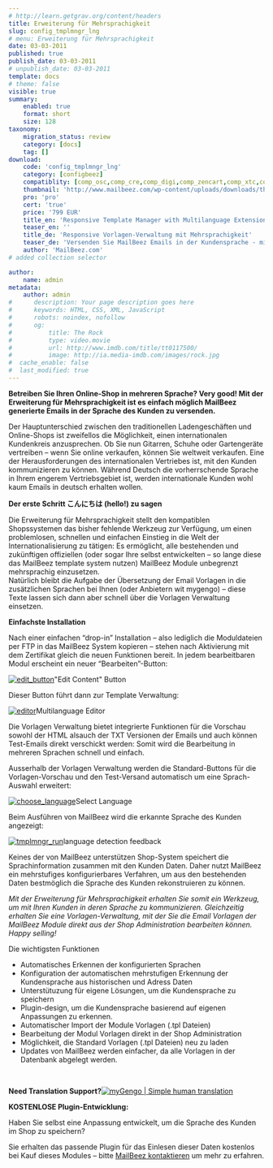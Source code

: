 ```yaml
---
# http://learn.getgrav.org/content/headers
title: Erweiterung für Mehrsprachigkeit
slug: config_tmplmngr_lng
# menu: Erweiterung für Mehrsprachigkeit
date: 03-03-2011
published: true
publish_date: 03-03-2011
# unpublish_date: 03-03-2011
template: docs
# theme: false
visible: true
summary:
    enabled: true
    format: short
    size: 128
taxonomy:
    migration_status: review
    category: [docs]
    tag: []
download:
    code: 'config_tmplmngr_lng'
    category: [configbeez]
    compatiblity: [comp_osc,comp_cre,comp_digi,comp_zencart,comp_xtc,comp_gambio]
    thumbnail: 'http://www.mailbeez.com/wp-content/uploads/downloads/thumbnails/2011/08/icon_32.png'
    pro: 'pro'
    cert: 'true'
    price: '799 EUR'
    title_en: 'Responsive Template Manager with Multilanguage Extension'
    teaser_en: ''
    title_de: 'Responsive Vorlagen-Verwaltung mit Mehrsprachigkeit'
    teaser_de: 'Versenden Sie MailBeez Emails in der Kundensprache - mit responsive Vorlagen Verwaltung'
    author: 'MailBeez.com'
# added collection selector

author:
    name: admin
metadata:
    author: admin
#      description: Your page description goes here
#      keywords: HTML, CSS, XML, JavaScript
#      robots: noindex, nofollow
#      og:
#          title: The Rock
#          type: video.movie
#          url: http://www.imdb.com/title/tt0117500/
#          image: http://ia.media-imdb.com/images/rock.jpg
#  cache_enable: false
#  last_modified: true
---
```


**Betreiben Sie Ihren Online-Shop in mehreren Sprache? Very good! Mit der Erweiterung für Mehrsprachigkeit ist es einfach möglich MailBeez generierte Emails in der Sprache des Kunden zu versenden.**

Der Hauptunterschied zwischen den traditionellen Ladengeschäften und Online-Shops ist zweifellos die Möglichkeit, einen internationalen Kundenkreis anzusprechen. Ob Sie nun Gitarren, Schuhe oder Gartengeräte vertreiben – wenn Sie online verkaufen, können Sie weltweit verkaufen. Eine der Herausforderungen des internationalen Vertriebes ist, mit den Kunden kommunizieren zu können. Während Deutsch die vorherrschende Sprache in Ihrem engerem Vertriebsgebiet ist, werden internationale Kunden wohl kaum Emails in deutsch erhalten wollen.

**Der erste Schritt こんにちは (hello!) zu sagen**

Die Erweiterung für Mehrsprachigkeit stellt den kompatiblen Shopssystemen das bisher fehlende Werkzeug zur Verfügung, um einen problemlosen, schnellen und einfachen Einstieg in die Welt der Internationalisierung zu tätigen: Es ermöglicht, alle bestehenden und zukünftigen offiziellen (oder sogar Ihre selbst entwickelten – so lange diese das MailBeez template system nutzen) MailBeez Module unbegrenzt mehrsprachig einzusetzen.  
 Natürlich bleibt die Aufgabe der Übersetzung der Email Vorlagen in die zusätzlichen Sprachen bei Ihnen (oder Anbietern wit mygengo) – diese Texte lassen sich dann aber schnell über die Vorlagen Verwaltung einsetzen.

**Einfachste Installation**

Nach einer einfachen “drop-in” Installation – also lediglich die Moduldateien per FTP in das MailBeez System kopieren – stehen nach Aktivierung mit dem Zertifikat gleich die neuen Funktionen bereit. In jedem bearbeitbaren Modul erscheint ein neuer “Bearbeiten”-Button:

[![](http://www.mailbeez.com/wp-content/uploads/2011/03/edit_button.png "edit_button")](http://www.mailbeez.com/wp-content/uploads/2011/03/edit_button.png)"Edit Content" Button

 

Dieser Button führt dann zur Template Verwaltung:

[![](http://www.mailbeez.com/wp-content/uploads/2011/03/editor-300x293.png "editor")](http://www.mailbeez.com/wp-content/uploads/2011/03/editor.png)Multilanguage Editor

 

Die Vorlagen Verwaltung bietet integrierte Funktionen für die Vorschau sowohl der HTML alsauch der TXT Versionen der Emails und auch können Test-Emails direkt verschickt werden: Somit wird die Bearbeitung in mehreren Sprachen schnell und einfach.

Ausserhalb der Vorlagen Verwaltung werden die Standard-Buttons für die Vorlagen-Vorschau und den Test-Versand automatisch um eine Sprach-Auswahl erweitert:

[![](http://www.mailbeez.com/wp-content/uploads/2011/03/choose_language-300x96.png "choose_language")](http://www.mailbeez.com/wp-content/uploads/2011/03/choose_language.png)Select Language

 

Beim Ausführen von MailBeez wird die erkannte Sprache des Kunden angezeigt:

[![](http://www.mailbeez.com/wp-content/uploads/2011/03/tmplmngr_run-300x87.png "tmplmngr_run")](http://www.mailbeez.com/wp-content/uploads/2011/03/tmplmngr_run.png)language detection feedback

 

Keines der von MailBeez unterstützen Shop-System speichert die Sprachinformation zusammen mit den Kunden Daten. Daher nutzt MailBeez ein mehrstufiges konfigurierbares Verfahren, um aus den bestehenden Daten bestmöglich die Sprache des Kunden rekonstruieren zu können.

*Mit der Erweiterung für Mehrsprachigkeit erhalten Sie somit ein Werkzeug, um mit Ihren Kunden in deren Sprache zu kommunizieren. Gleichzeitig erhalten Sie eine Vorlagen-Verwaltung, mit der Sie die Email Vorlagen der MailBeez Module direkt aus der Shop Administration bearbeiten können. Happy selling!*

Die wichtigsten Funktionen

- Automatisches Erkennen der konfigurierten Sprachen
- Konfiguration der automatischen mehrstufigen Erkennung der Kundensprache aus historischen und Adress Daten
- Unterstütuzung für eigene Lösungen, um die Kundensprache zu speichern
- Plugin-design, um die Kundensprache basierend auf eigenen Anpassungen zu erkennen.
- Automatischer Import der Module Vorlagen (.tpl Dateien)
- Bearbeitung der Modul Vorlagen direkt in der Shop Administration
- Möglichkeit, die Standard Vorlagen (.tpl Dateien) neu zu laden
- Updates von MailBeez werden einfacher, da alle Vorlagen in der Datenbank abgelegt werden.

 

 **Need Translation Support?**[![myGengo | Simple human translation](http://ogneg.com/images/banners/affiliate/468x60_1.gif)](http://localhost/wordpress_mailbeez_EOL/wp-content/plugins/adrotate/adrotate-out.php?track=NSwwLDAsaHR0cDovL215Z2VuZ28uY29tL2V4cHJlc3MvYS9iZDk0MA= "Translation")

 

**KOSTENLOSE Plugin-Entwicklung:**

Haben Sie selbst eine Anpassung entwickelt, um die Sprache des Kunden im Shop zu speichern?

Sie erhalten das passende Plugin für das Einlesen dieser Daten kostenlos bei Kauf dieses Modules – bitte [MailBeez kontaktieren](http://www.mailbeez.com/about/contact/ "Contact") um mehr zu erfahren.
